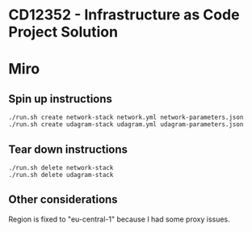 # CD12352 - Infrastructure as Code Project Solution
# Miro

## Spin up instructions
```
./run.sh create network-stack network.yml network-parameters.json
./run.sh create udagram-stack udagram.yml udagram-parameters.json
```

## Tear down instructions
```
./run.sh delete network-stack 
./run.sh delete udagram-stack 
```

## Other considerations
Region is fixed to "eu-central-1" because I had some proxy issues.
